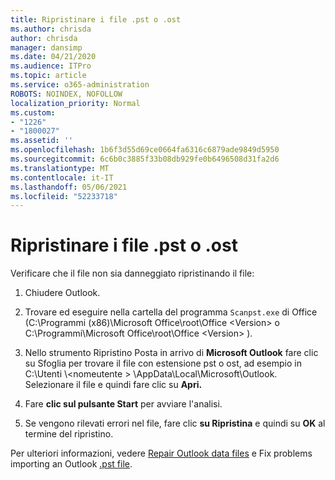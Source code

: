 ```yaml
---
title: Ripristinare i file .pst o .ost
ms.author: chrisda
author: chrisda
manager: dansimp
ms.date: 04/21/2020
ms.audience: ITPro
ms.topic: article
ms.service: o365-administration
ROBOTS: NOINDEX, NOFOLLOW
localization_priority: Normal
ms.custom:
- "1226"
- "1800027"
ms.assetid: ''
ms.openlocfilehash: 1b6f3d55d69ce0664fa6316c6879ade9849d5950
ms.sourcegitcommit: 6c6b0c3885f33b08db929fe0b6496508d31fa2d6
ms.translationtype: MT
ms.contentlocale: it-IT
ms.lasthandoff: 05/06/2021
ms.locfileid: "52233718"
---
```

# <a name="repair-pst-or-ost-files"></a>Ripristinare i file .pst o .ost

Verificare che il file non sia danneggiato ripristinando il file:

1. Chiudere Outlook.

2. Trovare ed eseguire nella cartella del programma `Scanpst.exe` di Office (C:\Programmi (x86)\Microsoft Office\root\Office \<Version\> o C:\Programmi\Microsoft Office\root\Office \<Version\> ).

3. Nello strumento Ripristino Posta in arrivo  di **Microsoft Outlook** fare clic su Sfoglia per trovare il file con estensione pst o ost, ad esempio in C:\Utenti \\<nomeutente \> \AppData\Local\Microsoft\Outlook. Selezionare il file e quindi fare clic su **Apri.**

4. Fare **clic sul pulsante Start** per avviare l'analisi.

5. Se vengono rilevati errori nel file, fare clic **su Ripristina** e quindi su **OK** al termine del ripristino.

Per ulteriori informazioni, vedere [Repair Outlook data files](https://support.office.com/article/25663bc3-11ec-4412-86c4-60458afc5253) e Fix problems importing an Outlook [.pst file](https://support.office.com/article/2d2e50dc-5c36-4ab2-ab50-f1be733b3d6e).
